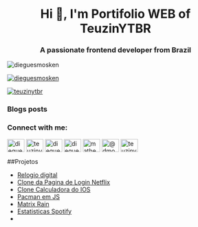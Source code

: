 <h1 align="center">Hi 👋, I'm Portifolio WEB of TeuzinYTBR</h1>
<h3 align="center">A passionate frontend developer from Brazil</h3>

<p align="left">
    <img src="https://komarev.com/ghpvc/?username=dieguesmosken&label=Profile%20views&color=0e75b6&style=flat-square" alt="dieguesmosken" />
</p>

<p align="left">
    <a href="https://github.com/ryo-ma/github-profile-trophy"><img src="https://github-profile-trophy.vercel.app/?username=dieguesmosken" alt="dieguesmosken" /></a>
</p>

<p align="left">
    <a href="https://twitter.com/teuzinytbr" target="blank"><img src="https://img.shields.io/twitter/follow/teuzinytbr?logo=twitter&style=for-the-badge" alt="teuzinytbr" /></a>
</p>

### Blogs posts
<!-- BLOG-POST-LIST:START -->
<!-- BLOG-POST-LIST:END -->

<h3 align="left">Connect with me:</h3>
<p align="left">
    <a href="https://dev.to/dieguesmosken" target="blank"><img align="center" src="https://raw.githubusercontent.com/rahuldkjain/github-profile-readme-generator/master/src/images/icons/Social/devto.svg" alt="dieguesmosken" height="30" width="40" /></a>
    <a href="https://twitter.com/teuzinytbr" target="blank"><img align="center" src="https://raw.githubusercontent.com/rahuldkjain/github-profile-readme-generator/master/src/images/icons/Social/twitter.svg" alt="teuzinytbr" height="30" width="40" /></a>
    <a href="https://linkedin.com/in/dieguesmosken" target="blank"><img align="center" src="https://raw.githubusercontent.com/rahuldkjain/github-profile-readme-generator/master/src/images/icons/Social/linked-in-alt.svg" alt="dieguesmosken" height="30" width="40" /></a>
    <a href="https://fb.com/dieguesmosken" target="blank"><img align="center" src="https://raw.githubusercontent.com/rahuldkjain/github-profile-readme-generator/master/src/images/icons/Social/facebook.svg" alt="dieguesmosken" height="30" width="40" /></a>
    <a href="https://instagram.com/matheus.diegues" target="blank"><img align="center" src="https://raw.githubusercontent.com/rahuldkjain/github-profile-readme-generator/master/src/images/icons/Social/instagram.svg" alt="matheus.diegues" height="30" width="40" /></a>
    <a href="https://medium.com/@dmosken2015" target="blank"><img align="center" src="https://raw.githubusercontent.com/rahuldkjain/github-profile-readme-generator/master/src/images/icons/Social/medium.svg" alt="@dmosken2015" height="30" width="40" /></a>
    <a href="https://www.youtube.com/c/teuzinytbr" target="blank"><img align="center" src="https://raw.githubusercontent.com/rahuldkjain/github-profile-readme-generator/master/src/images/icons/Social/youtube.svg" alt="teuzinytbr" height="30" width="40" /></a>
</p>

##Projetos 
- [Relogio digital](https://dieguesmosken.github.io/WebAppsHTML/Relogio_Digital/index.html)
- [Clone da Pagina de Login Netflix](https://dieguesmosken.github.io/WebAppsHTML/Login_Pages/Netflix/index.html)
- [Clone Calculadora do IOS](https://dieguesmosken.github.io/WebAppsHTML/IOS_Calculator_html/index.html)
- [Pacman em JS](https://dieguesmosken.github.io/WebAppsHTML/Web_Games/PACMAN-JS/index.html)
- [Matrix Rain](https://dieguesmosken.github.io/WebAppsHTML/Apps/Matrix%20Rain/index.html)
- [Estatisticas Spotify](https://dieguesmosken.github.io/WebAppsHTML/Apps/SpotifyAppApi/index.html)
- 
